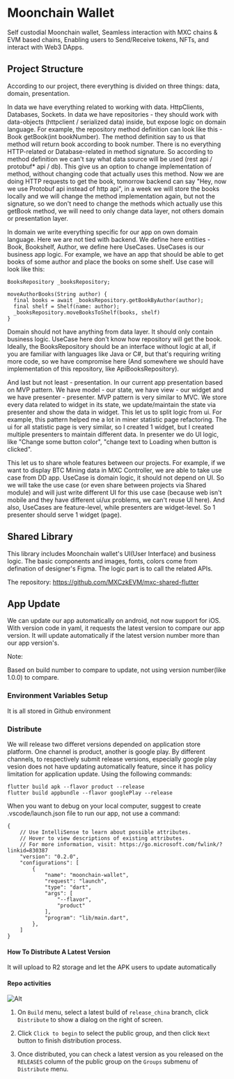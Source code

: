 # Moonchain Wallet

Self custodial Moonchain wallet, Seamless interaction with MXC chains & EVM based chains, Enabling users to Send/Receive tokens, NFTs, and interact with Web3 DApps.

## Project Structure

According to our project, there everything is divided on three things: data, domain, presentation. 

In data we have everything related to working with data. HttpClients, Databases, Sockets. 
In data we have repositories - they should work with data-objects (httpclient / serialized data) inside, but expose logic on domain language.
For example, the repository method definition can look like this - Book getBook(int bookNumber). The method definition say to us that method will return book according to book number. There is no everything HTTP-related or Database-related in method signature. So according to method definition we can't say what data source will be used (rest api / protobuf* api / db). This give us an option to change implementation of  method, without changing code that actually uses this method. Now we are doing HTTP requests to get the book, tomorrow backend can say "Hey, now we use Protobuf api instead of http api", in a week we will store the books locally and we will change the method implementation again, but not the signature, so we don't need to change the methods which actually use this getBook method, we will need to only change data layer, not others domain or presentation layer.

In domain we write everything specific for our app on own domain language. Here we are not tied with backend. We define here entities - Book, Bookshelf, Author, we define here UseCases. UseCases is our business app logic. For example, we have an app that should be able to get books of some author and place the books on some shelf.  Use case will look like this:
```
BooksRepository _booksRepository;

moveAuthorBooks(String author) {
  final books = await _booksRepository.getBookByAuthor(author);
  final shelf = Shelf(name: author);
  _booksRepository.moveBooksToShelf(books, shelf)
}
```
Domain should not have anything from data layer. It should only contain business logic.  UseCase here don't know how repository will get the book. Ideally, the BooksRepository should be an interface without logic at all, if you are familiar with languages like Java or C#, but that's requiring writing more code, so we have compromise here (And somewhere we should have implementation of this repository, like ApiBooksRepository). 

And last but not least - presentation. 
In our current app presentation based on MVP pattern. We have model - our state, we have view - our widget and we have presenter - presenter. MVP pattern is very similar to MVC. We store every data related to widget in its state, we update/maintain the state via presenter and show the data in widget. This let us to split logic from ui. For example, this pattern helped me a lot in miner statistic page refactoring. The ui for all statistic page is very similar, so I created 1 widget, but I created multiple presenters to maintain different data.  In presenter we do UI logic, like "Change some button color", "change text to Loading when button is clicked". 

This let us to share whole features between our projects. For example, if we want to display BTC Mining data in MXC Controller, we are able to take use case from DD app. UseCase is domain logic, it should not depend on UI.  So we will take the use case (or even share between projects via Shared module) and will just write different UI for this use case (because web isn't mobile and they have different ui/ux problems, we can't reuse UI here).
And also, UseCases are feature-level, while presenters are widget-level. So 1 presenter should serve 1 widget (page).

## Shared Library

This library includes Moonchain wallet's UI(User Interface) and business logic. The basic components and images, fonts, colors come from defination of designer's Figma. The logic part is to call the related APIs.

The repository: https://github.com/MXCzkEVM/mxc-shared-flutter

## App Update

We can update our app automatically on android, not now support for iOS. With version code in yaml, it requests the latest version to compare our app version. It will update automatically if the latest version number more than our app version's.

Note: 

Based on build number to compare to update, not using version number(like 1.0.0) to compare.

### Environment Variables Setup

It is all stored in Github environment

### Distribute

We will release two differet versions depended on application store platform. One channel is product, another is google play. By different channels, to respectively submit release versions, especially google play vesion does not have updating automatically feature, since it has policy limitation for application update. Using the following commands:

```
flutter build apk --flavor product --release
flutter build appbundle --flavor googlePlay --release
```

When you want to debug on your local computer, suggest to create .vscode/launch.json file to run our app, not use a command:

```
{
    // Use IntelliSense to learn about possible attributes.
    // Hover to view descriptions of existing attributes.
    // For more information, visit: https://go.microsoft.com/fwlink/?linkid=830387
    "version": "0.2.0",
    "configurations": [
        {
            "name": "moonchain-wallet",
            "request": "launch",
            "type": "dart",
            "args": [
                "--flavor",
                "product"
            ],
            "program": "lib/main.dart",
        },
    ]
}
```

#### How To Distribute A Latest Version

It will upload to R2 storage and let the APK users to update automatically

#### Repo activities

![Alt](https://repobeats.axiom.co/api/embed/9e4d9ed0556bec8d6005a78247b9ff51e01e92b3.svg "Repobeats analytics image")
1. On `Build` menu, select a latest build of `release_china` branch, click `Distribute` to show a dialog on the right of screen.

2. Click `Click to begin` to select the public group, and then click `Next` button to finish distribution process.

3. Once distributed, you can check a latest version as you released on the `RELEASES` column of the public group on the `Groups` submenu of `Distribute` menu.
